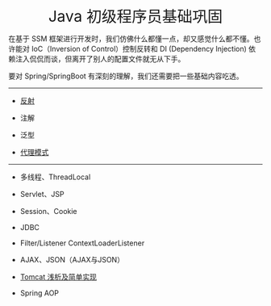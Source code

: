 <p align="center">
   <a style="font-size:30px;"> Java 初级程序员基础巩固 </a>

</p>


在基于 SSM 框架进行开发时，我们仿佛什么都懂一点，却又感觉什么都不懂。也许能对 IoC（Inversion of Control）控制反转和 DI (Dependency Injection) 依赖注入侃侃而谈，但离开了别人的配置文件就无从下手。


要对 Spring/SpringBoot 有深刻的理解，我们还需要把一些基础内容吃透。

---

- [反射](/content/java/java-basic-01/reflect/reflect.md)

- 注解
<!-- - (/content/java/java-basic/annotation/annotation.md) -->

- 泛型

- [代理模式](https://javaguide.cn/java/basis/proxy.html)

---

- 多线程、ThreadLocal

- Servlet、JSP

- Session、Cookie

- JDBC

- Filter/Listener  ContextLoaderListener
  
- AJAX、JSON（AJAX与JSON）

- [Tomcat 浅析及简单实现](/content/demo/tomcat/tomcat.md)

- Spring AOP